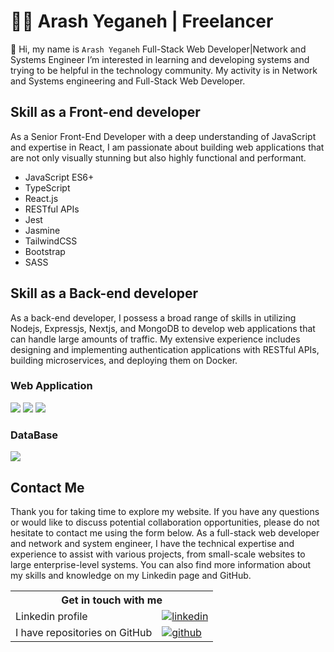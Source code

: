 # 👨‍💼 Arash Yeganeh | Freelancer

‎‍🚀 Hi, my name is `Arash Yeganeh`
Full-Stack Web Developer|Network and Systems Engineer
I’m interested in learning and developing systems and trying to be helpful in the technology community. My activity is in Network and Systems engineering and Full-Stack Web Developer.

## Skill as a Front-end developer

As a Senior Front-End Developer with a deep understanding of JavaScript and expertise in React, I am passionate about building web applications that are not only visually stunning but also highly functional and performant.

* JavaScript ES6+ 
* TypeScript
* React.js
* RESTful APIs
* Jest
* Jasmine
* TailwindCSS
* Bootstrap
* SASS

## Skill as a Back-end developer

As a back-end developer, I possess a broad range of skills in utilizing Nodejs, Expressjs, Nextjs, and MongoDB to develop web applications that can handle large amounts of traffic. My extensive experience includes designing and implementing authentication applications with RESTful APIs, building microservices, and deploying them on Docker.

### Web Application

<p>
    <img src="https://img.shields.io/badge/-Node.js-639856?logo=node.js&logoColor=white">
    <img src="https://img.shields.io/badge/-Express.js-00838F?logo=express&logoColor=white">
    <img src="https://img.shields.io/badge/-Next.js-f98818?logo=next.js&logoColor=white">
</p>

### DataBase

<p>
    <img src="https://img.shields.io/badge/-MongoDB-009044?logo=mongodb&logoColor=white">
</p>

## Contact Me

Thank you for taking time to explore my website. If you have any questions or would like to discuss potential collaboration opportunities, please do not hesitate to contact me using the form below. As a full-stack web developer and network and system engineer, I have the technical expertise and experience to assist with various projects, from small-scale websites to large enterprise-level systems. You can also find more information about my skills and knowledge on my Linkedin page and GitHub.

<table>
    <tr>
    	<th colspan="2" align="center">
        	Get in touch with me
        </th>
    </tr>
    <tr>
    	<td>
            Linkedin profile
        </td>
        <td>
        	<a href="https://www.linkedin.com/in/arash-yeganeh/"><img alt="linkedin" src="https://img.shields.io/badge/-Linkedin-0077B5?logo=linkedin&logoColor=white"/>
   			</a>
        </td>
    </tr>
    <tr>
    	<td>
        	I have repositories on GitHub
        </td>
        <td>
        	<a href="https://github.com/arashyeganeh?tab=repositories"><img alt="github" src="https://img.shields.io/badge/-GitHub-272727?logo=github&logoColor=white"/></a>
        </td>
    </tr>
</table>
